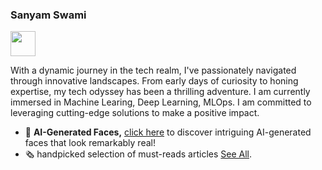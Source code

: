 ### Sanyam Swami
<img src="https://media.giphy.com/media/UrbB6EeWFB7rQbHg8w/giphy.gif" width="40" height="40"/>

With a dynamic journey in the tech realm, I've passionately navigated through innovative landscapes. From early days of curiosity to honing expertise, my tech odyssey has been a thrilling adventure. I am currently immersed in Machine Learing, Deep Learning, MLOps. I am committed to leveraging cutting-edge solutions to make a positive impact.


- 👤 **AI-Generated Faces,** [click here](https://thispersondoesnotexist.com/) to discover intriguing AI-generated faces that look remarkably real!
- 🗞️ handpicked selection of must-reads articles [See All](https://github.com/SanyamSwami123/ReadingList_LearningResources).




<!--## language and tools:
<img align="left" alt="Visual Studio Code" width="26px" src="https://cdn.jsdelivr.net/gh/devicons/devicon/icons/vscode/vscode-original.svg" style="padding-right:10px;" />

<img align="left" alt="MySQL" width="26px" src="https://cdn.jsdelivr.net/gh/devicons/devicon/icons/mysql/mysql-original.svg" style="padding-right:10px;" />
-->
<!--⚡ Fun fact:-->

<!--<!--- Whether I'm debugging a program or refining a recipe, each venture is a journey of creativity and discovery. Because, let's face it, the best code often comes with a side of good food! my dual passions keep life both savory and exciting!-->

<!-- - Whether it's coding algorithms or shooting hoops, precision is the name of the game. 🚀-->
<!-- ### Namaste <img src="https://media.giphy.com/media/UrbB6EeWFB7rQbHg8w/giphy.gif" width="40" height="40"/>
*****************************************************************************************************
#### I am sanyam swami, 3rd year (B.E computer science) student. 
This is the place, where i put opensource project and cool stuff, have immense curiosity of learning new technology and working on it 😄.
- 🌱 I’m currently learning AI & ml, and android.
- 🔭 I’m currently working on deep learning.
- ⚡ Fun fact: I :+1: :bouncing_ball_person: :basketball:
*****************************************************************************************************
 -->
<!-- #### connect with me on these platforms: -->
<!-- <a href="https://twitter.com/sanyamswami"><img src="https://github.com/SanyamSwami123/SanyamSwami123/blob/master/Images/twitter.jpg" alt="drawing" width="40"/> -->
<!--  <a href="https://stackoverflow.com/users/12067671/sanyam?tab=profile"><img src="https://github.com/SanyamSwami123/SanyamSwami123/blob/master/Images/stackoverflow.png" alt="drawing" width="100"/> -->


